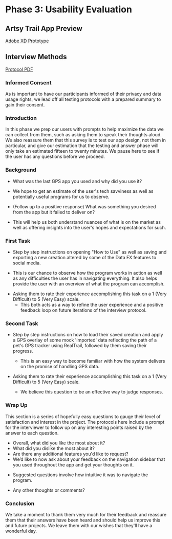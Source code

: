 # Phase 3: Usability Evaluation

## Artsy Trail App Preview

[Adobe XD Prototype](https://xd.adobe.com/view/65c822f9-ee6d-4c79-4e19-ac8364a1575f-13f9/?fullscreen&hints=off)

## Interview Methods

[Protocol PDF](assets/UX_UI_Protocol_Tracking.pdf)

### Informed Consent
  As is important to have our participants informed of their privacy and data usage rights, we lead off all testing protocols with a prepared summary to gain their consent.
  
### Introduction
   In this phase we prep our users with prompts to help maximize the data we can collect from them, such as asking them to speak their thoughts aloud.  We also reassure them that this survey is to test our app design, not them in particular, and give our estimation that the testing and answer phase will only take an estimated fifteen to twenty minutes.  We pause here to see if the user has any questions before we proceed.
   
### Background

* What was the last GPS app you used and why did you use it?
 - We hope to get an estimate of the user's tech savviness as well as potentially useful programs for us to observe.
 
 * (Follow up to a positive response) What was something you desired from the app but it failed to deliver on?
  - This will help us both understand nuances of what is on the market as well as offering insights into the user's hopes and expectations for such.
  
### First Task
  * Step by step instructions on opening "How to Use" as well as saving and exporting a new creation altered by some of the Data FX features to social media.
   - This is our chance to observe how the program works in action as well as any difficulties the user has in navigating everything.  It also helps provide the user with an overview of what the program can accomplish.
   
* Asking them to rate their experience accomplishing this task on a 1 (Very Difficult) to 5 (Very Easy) scale.
  - This both acts as a way to refine the user experience and a positive feedback loop on future iterations of the interview protocol.
  
### Second Task
* Step by step instructions on how to load their saved creation and apply a GPS overlay of some mock 'imported' data reflecting the path of a pet's GPS tracker using RealTrail, followed by them saving their progress.
  - This is an easy way to become familiar with how the system delivers on the promise of handling GPS data.

* Asking them to rate their experience accomplishing this task on a 1 (Very Difficult) to 5 (Very Easy) scale.
  - We believe this question to be an effective way to judge responses.

### Wrap Up
This section is a series of hopefully easy questions to gauge their level of satisfaction and interest in the project.  The protocols  here include a prompt for the interviewer to follow up on any interesting points raised by the answer to each question.

* Overall, what did you like the most about it?
* What did you dislike the most about it?
* Are there any additional features you'd like to request?
* We’d like to now ask about your feedback on the navigation sidebar that you used throughout the app and get your thoughts on it.
 - Suggested questions involve how intuitive it was to navigate the program.
* Any other thoughts or comments?

### Conclusion
We take a moment to thank them very much for their feedback and reassure them that their answers have been heard and should help us improve this and future projects.  We leave them with our wishes that they'll have a wonderful day. 



